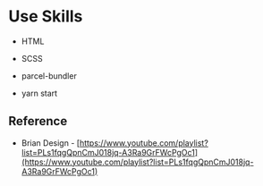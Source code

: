 # Use Skills

- HTML

- SCSS

- parcel-bundler

- yarn start

## Reference

- Brian Design - [https://www.youtube.com/playlist?list=PLs1fqgQpnCmJ018jq-A3Ra9GrFWcPgOc1](https://www.youtube.com/playlist?list=PLs1fqgQpnCmJ018jq-A3Ra9GrFWcPgOc1)

